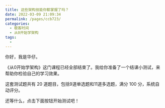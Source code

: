 ```yaml
---
title: 这些架构技能你都掌握了吗？
date: 2022-03-09 21:09:34
permalink: /pages/ccb723/
categories:
  - 极客时间
  - 从0开始学架构
tags:
  - 
---
```

<p>你好，我是华仔。</p><p>《从0开始学架构》这门课程已经全部结束了。我给你准备了一个结课小测试，来帮助你检验自己的学习效果。</p><p>这套测试题共有 20 道题目，包括9道单选题和11道多选题，满分 100 分，系统自动评分。</p><p>还等什么，点击下面按钮开始测试吧！</p><p><a href="http://time.geekbang.org/quiz/intro?act_id=83&exam_id=153"><img src="https://static001.geekbang.org/resource/image/28/a4/28d1be62669b4f3cc01c36466bf811a4.png" alt=""></a></p><!-- [[[read_end]]] -->